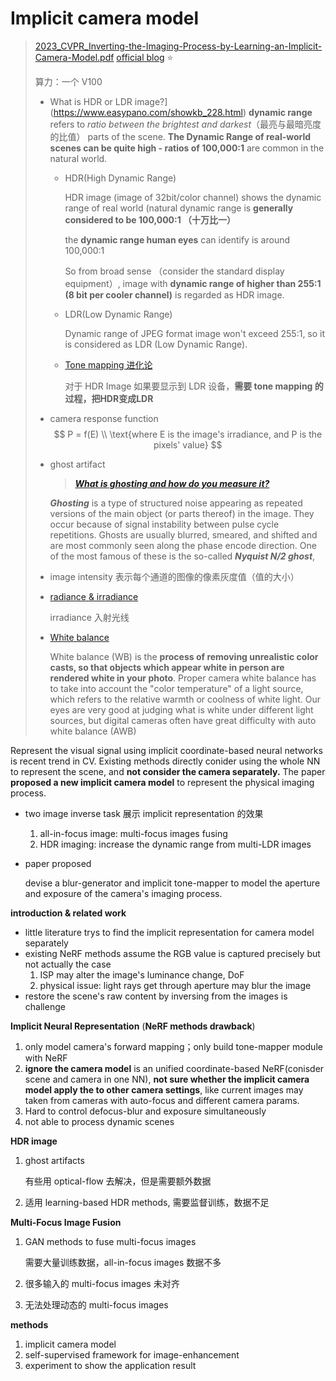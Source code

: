 # Implicit camera model

> [2023_CVPR_Inverting-the-Imaging-Process-by-Learning-an-Implicit-Camera-Model.pdf](./2023_CVPR_Inverting-the-Imaging-Process-by-Learning-an-Implicit-Camera-Model.pdf)
> [official blog](https://xhuangcv.github.io/neucam/) :star:
>
> 算力：一个 V100
>
> - What is HDR or LDR image?](https://www.easypano.com/showkb_228.html)
>   **dynamic range** refers to *ratio between the brightest and darkest*（最亮与最暗亮度的比值） parts of the scene. **The Dynamic Range of real-world scenes can be quite high - ratios of 100,000:1** are common in the natural world.
>
>   - HDR(High Dynamic Range)
>
>     HDR image (image of 32bit/color channel) shows the dynamic range of real world (natural dynamic range is **generally considered to be 100,000:1 （十万比一）**
>
>     the **dynamic range human eyes** can identify is around 100,000:1
>
>     So from broad sense （consider the standard display equipment）, image with **dynamic range of higher than 255:1 (8 bit per cooler channel)** is regarded as HDR image.
>
>   - LDR(Low Dynamic Range)
>
>     Dynamic range of JPEG format image won't exceed 255:1, so it is considered as LDR (Low Dynamic Range).
>
>   - [Tone mapping 进化论](https://zhuanlan.zhihu.com/p/21983679)
>
>     对于 HDR Image 如果要显示到 LDR 设备，**需要 tone mapping 的过程，把HDR变成LDR**
>
>   
>
> - camera response function
>   $$
>   P = f(E) \\
>   \text{where E is the image's irradiance, and P is the pixels' value}
>   $$
>
> - ghost artifact
>
>   > [***What is ghosting and how do you measure it?*** ](https://mriquestions.com/ghosting.html)
>
>   ***Ghosting*** is a type of structured noise appearing as repeated versions of the main object (or parts thereof) in the image. They occur because of signal instability between pulse cycle repetitions. Ghosts are usually blurred, smeared, and shifted and are most commonly seen along the phase encode direction. One of the most famous of these is the so-called ***Nyquist N/2 ghost***,
>
> - image intensity 表示每个通道的图像的像素灰度值（值的大小）
>
> - [radiance & irradiance](https://blog.csdn.net/u010476094/article/details/44106203)
>
>   irradiance 入射光线
>
> - [White balance](https://www.cambridgeincolour.com/tutorials/white-balance.htm)
>
>   White balance (WB) is the **process of removing unrealistic color casts, so that objects which appear white in person are rendered white in your photo**. Proper camera white balance has to take into account the "color temperature" of a light source, which refers to the relative warmth or coolness of white light. Our eyes are very good at judging what is white under different light sources, but digital cameras often have great difficulty with auto white balance (AWB)
>
> 

Represent the visual signal using implicit coordinate-based neural networks is recent trend in CV. Existing methods directly conider using the whole NN to represent the scene, and **not consider the camera separately.**
The paper **proposed a new implicit camera model** to represent the physical imaging process.

- two image inverse task 展示 implicit representation 的效果

  1. all-in-focus image: multi-focus images fusing
  2. HDR imaging: increase the dynamic range from multi-LDR images

- paper proposed

  devise a blur-generator and implicit tone-mapper to model the aperture and exposure of the camera's imaging process.

**introduction & related work**

- little literature trys to find the implicit representation for camera model separately
- existing NeRF methods assume the RGB value is captured precisely but not actually the case
  1. ISP may alter the image's luminance change, DoF
  2. physical issue: light rays get through aperture may blur the image
- restore the scene's raw content by inversing from the images is challenge

**Implicit Neural Representation** (**NeRF methods drawback**)

1. only model camera's forward mapping；only build tone-mapper module with NeRF
2. **ignore the camera model**
   is an unified coordinate-based NeRF(conisder scene and camera in one NN), **not sure whether the implicit camera model apply the to other camera settings**, like current images may taken from cameras with auto-focus and different camera params.
3. Hard to control defocus-blur and exposure simultaneously
4. not able to process dynamic scenes



**HDR image**

1. ghost artifacts

   有些用 optical-flow 去解决，但是需要额外数据

2. 适用 learning-based HDR methods, 需要监督训练，数据不足



**Multi-Focus Image Fusion**

1. GAN methods to fuse multi-focus images

   需要大量训练数据，all-in-focus images 数据不多

2. 很多输入的 multi-focus images 未对齐

3. 无法处理动态的 multi-focus images



**methods**

1. implicit camera model
2. self-supervised framework for image-enhancement
3. experiment to show the application result

